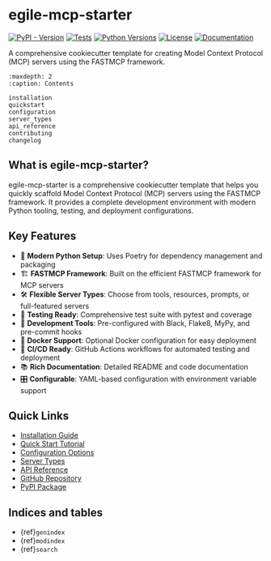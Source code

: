 # egile-mcp-starter

[![PyPI - Version](https://img.shields.io/pypi/v/egile-mcp-starter.svg)](https://pypi.org/project/egile-mcp-starter)
[![Tests](https://github.com/jpoullet2000/egile-mcp-starter/actions/workflows/ci.yml/badge.svg)](https://github.com/jpoullet2000/egile-mcp-starter/actions/workflows/ci.yml)
[![Python Versions](https://img.shields.io/pypi/pyversions/egile-mcp-starter.svg)](https://pypi.org/project/egile-mcp-starter)
[![License](https://img.shields.io/github/license/jpoullet2000/egile-mcp-starter.svg)](https://github.com/jpoullet2000/egile-mcp-starter/blob/main/LICENSE)
[![Documentation](https://readthedocs.org/projects/egile-mcp-starter/badge/?version=latest)](https://egile-mcp-starter.readthedocs.io/en/latest/?badge=latest)

A comprehensive cookiecutter template for creating Model Context Protocol (MCP) servers using the FASTMCP framework.

```{toctree}
:maxdepth: 2
:caption: Contents

installation
quickstart
configuration
server_types
api_reference
contributing
changelog
```

## What is egile-mcp-starter?

egile-mcp-starter is a comprehensive cookiecutter template that helps you quickly scaffold Model Context Protocol (MCP) servers using the FASTMCP framework. It provides a complete development environment with modern Python tooling, testing, and deployment configurations.

## Key Features

- 🚀 **Modern Python Setup**: Uses Poetry for dependency management and packaging
- 🏗️ **FASTMCP Framework**: Built on the efficient FASTMCP framework for MCP servers
- 🛠️ **Flexible Server Types**: Choose from tools, resources, prompts, or full-featured servers
- 🧪 **Testing Ready**: Comprehensive test suite with pytest and coverage
- 🔧 **Development Tools**: Pre-configured with Black, Flake8, MyPy, and pre-commit hooks
- 🐳 **Docker Support**: Optional Docker configuration for easy deployment
- 🔄 **CI/CD Ready**: GitHub Actions workflows for automated testing and deployment
- 📚 **Rich Documentation**: Detailed README and code documentation
- 🎛️ **Configurable**: YAML-based configuration with environment variable support

## Quick Links

- [Installation Guide](installation.md)
- [Quick Start Tutorial](quickstart.md) 
- [Configuration Options](configuration.md)
- [Server Types](server_types.md)
- [API Reference](api_reference.md)
- [GitHub Repository](https://github.com/jpoullet2000/egile-mcp-starter)
- [PyPI Package](https://pypi.org/project/egile-mcp-starter)

## Indices and tables

* {ref}`genindex`
* {ref}`modindex`
* {ref}`search`
